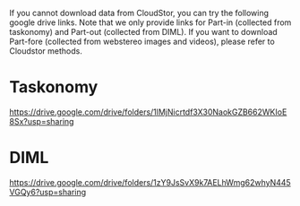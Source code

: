 If you cannot download data from CloudStor, you can try the following google drive links. Note that we only provide links for Part-in (collected from taskonomy) and Part-out (collected from DIML).
If you want to download Part-fore (collected from webstereo images and videos), please refer to Cloudstor methods.

# Taskonomy
https://drive.google.com/drive/folders/1lMjNicrtdf3X30NaokGZB662WKIoE8Sx?usp=sharing

# DIML
https://drive.google.com/drive/folders/1zY9JsSvX9k7AELhWmg62whyN445VGQy6?usp=sharing
